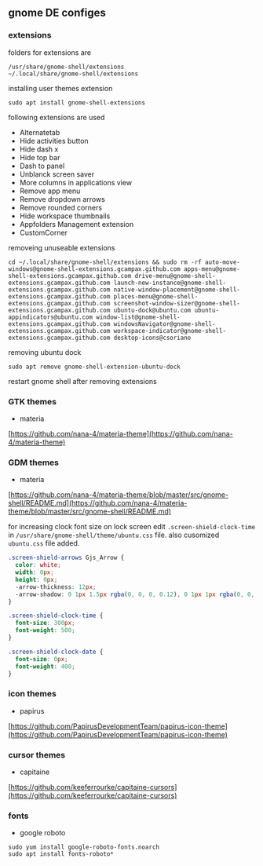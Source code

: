 ## gnome DE configes
### extensions
folders for extensions are
```
/usr/share/gnome-shell/extensions
~/.local/share/gnome-shell/extensions
```

installing user themes extension
```
sudo apt install gnome-shell-extensions
```

following extensions are used

* Alternatetab
* Hide activities button
* Hide dash x
* Hide top bar
* Dash to panel
* Unblanck screen saver
* More columns in applications view
* Remove app menu
* Remove dropdown arrows
* Remove rounded corners
* Hide workspace thumbnails
* Appfolders Management extension
* CustomCorner

removeing unuseable extensions
```
cd ~/.local/share/gnome-shell/extensions && sudo rm -rf auto-move-windows@gnome-shell-extensions.gcampax.github.com apps-menu@gnome-shell-extensions.gcampax.github.com drive-menu@gnome-shell-extensions.gcampax.github.com launch-new-instance@gnome-shell-extensions.gcampax.github.com native-window-placement@gnome-shell-extensions.gcampax.github.com places-menu@gnome-shell-extensions.gcampax.github.com screenshot-window-sizer@gnome-shell-extensions.gcampax.github.com ubuntu-dock@ubuntu.com ubuntu-appindicators@ubuntu.com window-list@gnome-shell-extensions.gcampax.github.com windowsNavigator@gnome-shell-extensions.gcampax.github.com workspace-indicator@gnome-shell-extensions.gcampax.github.com desktop-icons@csoriano
```
removing ubuntu dock
```
sudo apt remove gnome-shell-extension-ubuntu-dock
```

restart gnome shell after removing extensions

### GTK themes
* materia

[https://github.com/nana-4/materia-theme](https://github.com/nana-4/materia-theme)


### GDM themes
* materia

[https://github.com/nana-4/materia-theme/blob/master/src/gnome-shell/README.md](https://github.com/nana-4/materia-theme/blob/master/src/gnome-shell/README.md)

for increasing clock font size on lock screen edit `.screen-shield-clock-time` in `/usr/share/gnome-shell/theme/ubuntu.css` file.
also cusomized `ubuntu.css` file added.
```css
.screen-shield-arrows Gjs_Arrow {
  color: white;
  width: 0px;
  height: 0px;
  -arrow-thickness: 12px;
  -arrow-shadow: 0 1px 1.5px rgba(0, 0, 0, 0.12), 0 1px 1px rgba(0, 0, 0, 0.24);
}

.screen-shield-clock-time {
  font-size: 300px;
  font-weight: 500;
}

.screen-shield-clock-date {
  font-size: 0px;
  font-weight: 400;
}
```

### icon themes
* papirus

[https://github.com/PapirusDevelopmentTeam/papirus-icon-theme](https://github.com/PapirusDevelopmentTeam/papirus-icon-theme)


### cursor themes
* capitaine

[https://github.com/keeferrourke/capitaine-cursors](https://github.com/keeferrourke/capitaine-cursors)


### fonts
* google roboto
```
sudo yum install google-roboto-fonts.noarch
sudo apt install fonts-roboto*
```
